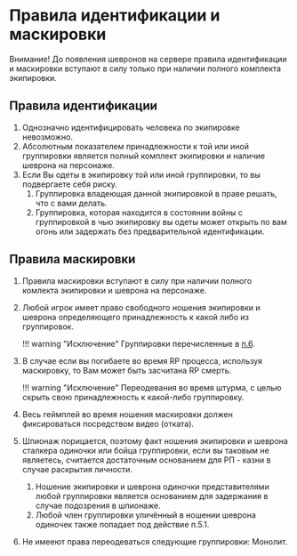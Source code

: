 # Правила идентификации и маскировки

Внимание! До появления шевронов на сервере правила идентификации и маскировки вступают в силу только при наличии полного комплекта экипировки.

## Правила идентификации

1. Однозначно идентифицировать человека по экипировке невозможно. 
2. Абсолютным показателем принадлежности к той или иной группировки является полный комплект экипировки и наличие шеврона на персонаже.
3. Если Вы одеты в экипировку той или иной группировки, то вы подвергаете себя риску.
   1. Группировка владеющая данной экипировкой в праве решать, что с вами делать.
   2. Группировка, которая находится в состоянии войны с группировкой в чью экипировку вы одеты может открыть по вам огонь или задержать без предварительной идентификации.

## Правила маскировки

1. Правила маскировки вступают в силу при наличии полного комлекта экипировки и шеврона на персонаже.
2. Любой игрок имеет право свободного ношения экипировки и шеврона определяющего принадлежность к какой либо из группировок.

    !!! warning "Исключение"
        Группировки перечисленные в [п.6](#disguise_rules-6).

3. В случае если вы погибаете во время RP процесса, используя маскировку, то Вам может быть засчитана RP смерть.

    !!! warning "Исключение"
        Переодевания во время штурма, с целью скрыть свою принадлежность к какой-либо группировку.

4. Весь геймплей во время ношения маскировки должен фиксироваться посредством видео (отката).
5. Шпионаж порицается, поэтому факт ношения экипировки и шеврона сталкера одиночки или бойца группировки, если вы таковым не являетесь, считается достаточным основанием для РП - казни в случае раскрытия личности.
   1. Ношение экипировки и шеврона одиночки представителями любой группировки является основанием для задержания в случае подозрения в шпионаже. 
   2. Любой член группировки уличённый в ношении шеврона одиночек также попадает под действие п.5.1.     
6. Не имееют права переодеваться следующие группировки: Монолит.
